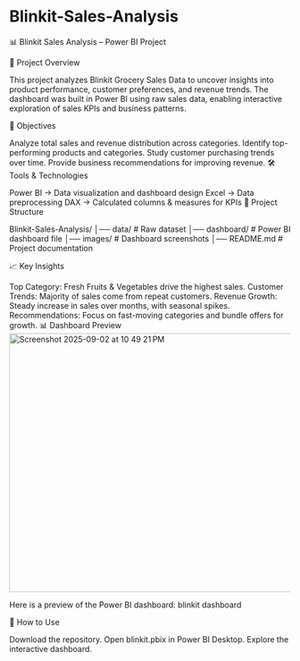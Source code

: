 # Blinkit-Sales-Analysis
📊 Blinkit Sales Analysis – Power BI Project

🔎 Project Overview

This project analyzes Blinkit Grocery Sales Data to uncover insights into product performance, customer preferences, and revenue trends.
The dashboard was built in Power BI using raw sales data, enabling interactive exploration of sales KPIs and business patterns.

🎯 Objectives

Analyze total sales and revenue distribution across categories.
Identify top-performing products and categories.
Study customer purchasing trends over time.
Provide business recommendations for improving revenue.
🛠 Tools & Technologies

Power BI → Data visualization and dashboard design
Excel → Data preprocessing
DAX → Calculated columns & measures for KPIs
📂 Project Structure

Blinkit-Sales-Analysis/ │── data/ # Raw dataset │── dashboard/ # Power BI dashboard file │── images/ # Dashboard screenshots │── README.md # Project documentation

📈 Key Insights

Top Category: Fresh Fruits & Vegetables drive the highest sales.
Customer Trends: Majority of sales come from repeat customers.
Revenue Growth: Steady increase in sales over months, with seasonal spikes.
Recommendations: Focus on fast-moving categories and bundle offers for growth.
📊 Dashboard Preview
<img width="829" height="463" alt="Screenshot 2025-09-02 at 10 49 21 PM" src="https://github.com/user-attachments/assets/80ef2231-f723-44f3-b1d1-1cfebbc2b3d0" />

Here is a preview of the Power BI dashboard:
blinkit dashboard

🚀 How to Use

Download the repository.
Open blinkit.pbix in Power BI Desktop.
Explore the interactive dashboard.
